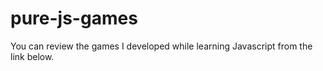 # pure-js-games
You can review the games I developed while learning Javascript from the link below.

